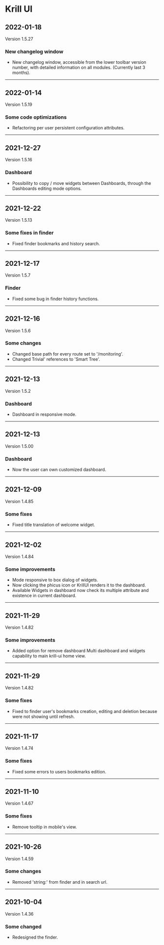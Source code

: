 # Krill UI

## 2022-01-18
Version 1.5.27

### New changelog window

<ul><li>New changelog window, accessible from the lower toolbar version number, with detailed information on all modules. (Currently last 3 months).</li></ul>

---

## 2022-01-14
Version 1.5.19

### Some code optimizations

<ul><li>Refactoring per user persistent configuration attributes.</li></ul>

---

## 2021-12-27
Version 1.5.16

### Dashboard

<ul><li>Possibility to copy / move widgets between Dashboards, through the Dashboards editing mode options.</li></ul>

---

## 2021-12-22
Version 1.5.13

### Some fixes in finder

<ul><li>Fixed finder bookmarks and history search.</li></ul>

---

## 2021-12-17
Version 1.5.7

### Finder

<ul><li>Fixed some bug in finder history functions.</li></ul>

---

## 2021-12-16
Version 1.5.6

### Some changes

<ul><li>Changed base path for every route set to '/monitoring'.</li><li>Changed Trivial' references to 'Smart Tree'.</li></ul>

---

## 2021-12-13
Version 1.5.2

### Dashboard

<ul><li>Dashboard in responsive mode.</li></ul>

---

## 2021-12-13
Version 1.5.00

### Dashboard

<ul><li>Now the user can own customized dashboard.</li></ul>

---

## 2021-12-09
Version 1.4.85

### Some fixes

<ul><li>Fixed title translation of welcome widget.</li></ul>

---

## 2021-12-02
Version 1.4.84

### Some improvements

<ul><li>Mode responsive to box dialog of widgets.</li><li>Now clicking the phicus icon or KrillUI renders it to the dashboard.<li>Available Widgets in dashboard now check its multiple attribute and existence in current dashboard.</li></ul>

---

## 2021-11-29
Version 1.4.82

### Some improvements

<ul><li>Added option for remove dashboard Multi dashboard and widgets capability to main krill-ui home view.</li></ul>

---

## 2021-11-29
Version 1.4.82

### Some fixes

<ul><li>Fixed to finder user's bookmarks creation, editing and deletion because were not showing until refresh.</li></ul>

---

## 2021-11-17
Version 1.4.74

### Some fixes

<ul><li>Fixed some errors to users bookmarks edition.</li></ul>

---

## 2021-11-10
Version 1.4.67

### Some fixes

<ul><li>Remove tooltip in mobile's view.</li></ul>

---

## 2021-10-26
Version 1.4.59

### Some changes

<ul><li>Removed 'string:' from finder and in search url.</li></ul>

---

## 2021-10-04
Version 1.4.36

### Some changed

<ul><li>Redesigned the finder.</li></ul>

